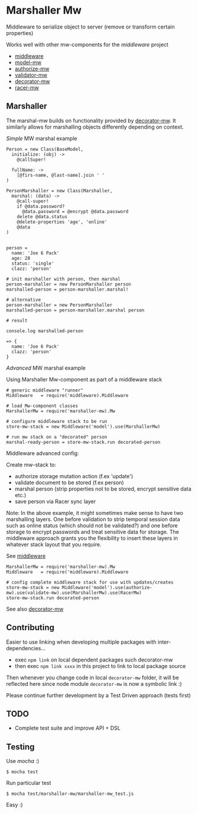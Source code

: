 # Marshaller Mw

Middleware to serialize object to server (remove or transform certain properties)

Works well with other mw-components for the *middleware* project

* [middleware](https://github.com/kristianmandrup/middleware)
* [model-mw](https://github.com/kristianmandrup/model-mw)
* [authorize-mw](https://github.com/kristianmandrup/authorize-mw)
* [validator-mw](https://github.com/kristianmandrup/validator-mw)
* [decorator-mw](https://github.com/kristianmandrup/decorator-mw)
* [racer-mw](https://github.com/kristianmandrup/racer-mw)

## Marshaller

The marshal-mw builds on functionality provided by [decorator-mw](https://github.com/kristianmandrup/decorator-mw).
It similarly allows for marshalling objects differently depending on context. 

*Simple* MW marshal example

```LiveScript
Person = new Class(BaseModel,
  initialize: (obj) ->
    @callSuper!

  fullName: ->
    [@firs-name, @last-name].join ' '
)

PersonMarshaller = new Class(Marshaller,
  marshal: (data) ->
    @call-super!
    if @data.password?
      @data.password = @encrypt @data.password
    delete @data.status
    @delete-properties 'age', 'online'
    @data
)


person =
  name: 'Joe 6 Pack'
  age: 28
  status: 'single'
  clazz: 'person'

# init marshaller with person, then marshal
person-marshaller = new PersonMarshaller person
marshalled-person = person-marshaller.marshal!

# alternative
person-marshaller = new PersonMarshaller
marshalled-person = person-marshaller.marshal person

# result

console.log marshalled-person

=> {
  name: 'Joe 6 Pack'
  clazz: 'person'
}

```

*Advanced* MW marshal example

Using Marshaller Mw-component as part of a middleware stack

```LiveScript
# generic middleware "runner"
Middleware   = require('middleware).Middleware

# load Mw-component classes
MarshallerMw = require('marshaller-mw).Mw

# configure middleware stack to be run
store-mw-stack = new Middleware('model').use(MarshallerMw)

# run mw stack on a "decorated" person
marshal-ready-person = store-mw-stack.run decorated-person
```

Middleware advanced config:

Create mw-stack to:
- authorize storage mutation action (f.ex 'update')
- validate document to be stored (f.ex person)
- marshal person (strip properties not to be stored, encrypt sensitive data etc.)
- save person via Racer sync layer

Note: In the above example, it might sometimes make sense to have two marshalling layers.
One before validation to strip temporal session data such as online status (which should not be validated?) and one before storage
to encrypt passwords and treat sensitive data for storage. The middleware approach grants you the flexibility to insert
these layers in whatever stack layout that you require.

See [middleware](https://github.com/kristianmandrup/middleware)

```LiveScript
MarshallerMw = require('marshaller-mw).Mw
Middleware   = require('middleware).Middleware

# config complete middleware stack for use with updates/creates
store-mw-stack = new Middleware('model').use(authorize-mw).use(validate-mw).use(MarshallerMw).use(RacerMw)
store-mw-stack.run decorated-person
```

See also [decorator-mw](https://github.com/kristianmandrup/decorator-mw)

## Contributing

Easier to use linking when developing multiple packages with inter-dependencies...

* exec `npm link` on local dependent packages such decorator-mw
* then exec `npm link xxxx` in this project to link to local package source

Then whenever you change code in local `decorator-mw` folder, it will be reflected here
since node module `decorator-mw` is now a symbolic link :)

Please continue further development by a Test Driven approach (tests first)

## TODO

* Complete test suite and improve API + DSL

## Testing

Use *mocha* :)

`$ mocha test`

Run particular test

`$ mocha test/marshaller-mw/marshaller-mw_test.js`

Easy :)
